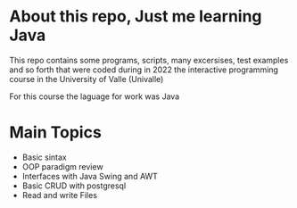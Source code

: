 # About this repo, Just me learning Java

This repo contains some programs, scripts, many excersises, test examples and so forth that were coded during in 2022 the interactive programming course in the University of Valle (Univalle)

For this course the laguage for work was Java

# Main Topics

-  Basic sintax
-  OOP paradigm review
-  Interfaces with Java Swing and AWT
-  Basic CRUD with postgresql
-  Read and write Files
